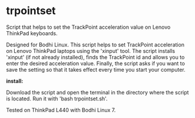 # trpointset
Script that helps to set the TrackPoint acceleration value on Lenovo ThinkPad keyboards.

Designed for Bodhi Linux. This script helps to set TrackPoint acceleration on Lenovo ThinkPad laptops using the 'xinput' tool. The script installs 'xinput' (if not already installed), finds the TrackPoint id and allows you to enter the desired acceleration value. Finally, the script asks if you want to save the setting so that it takes effect every time you start your computer. 

**install:**

Download the script and open the terminal in the directory where the script is located. Run it with 'bash trpointset.sh'. 

Tested on ThinkPad L440 with Bodhi Linux 7. 
